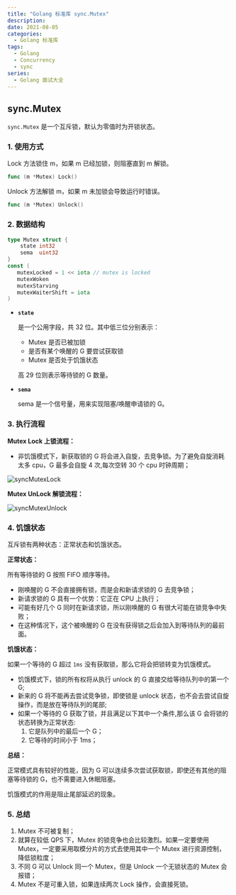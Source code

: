 ```yaml
---
title: "Golang 标准库 sync.Mutex"
description: 
date: 2021-08-05
categories:
  - Golang 标准库
tags:
  - Golang
  - Concurrency
  - sync
series:	
  - Golang 面试大全
---
```


## sync.Mutex

`sync.Mutex` 是一个互斥锁，默认为零值时为开锁状态。

### 1. 使用方式

Lock 方法锁住 m，如果 m 已经加锁，则阻塞直到 m 解锁。

```go
func (m *Mutex) Lock()
```

Unlock 方法解锁 m，如果 m 未加锁会导致运行时错误。

```go
func (m *Mutex) Unlock()
```

### 2. 数据结构

```go
type Mutex struct {
    state int32
    sema  uint32
}
const (
   mutexLocked = 1 << iota // mutex is locked
   mutexWoken
   mutexStarving
   mutexWaiterShift = iota
)
```

- **`state`**

  是一个公用字段，共 32 位。其中低三位分别表示：

  - Mutex 是否已被加锁
  - 是否有某个唤醒的 G 要尝试获取锁
  - Mutex 是否处于饥饿状态

  高 29 位则表示等待锁的 G 数量。

- **`sema`**

  sema 是一个信号量，用来实现阻塞/唤醒申请锁的 G。

### 3. 执行流程

**Mutex Lock 上锁流程：**

- 非饥饿模式下，新获取锁的 G 将会进入自旋，去竞争锁。为了避免自旋消耗太多 cpu，G 最多会自旋 4 次,每次空转 30 个 cpu 时钟周期；

![syncMutexLock](../../../assets/go/syncMutexLock.webp)

**Mutex UnLock 解锁流程：**

![syncMutexUnlock](../../../assets/go/syncMutexUnlock.webp)

### 4. 饥饿状态

互斥锁有两种状态：正常状态和饥饿状态。

**正常状态：**

所有等待锁的 G 按照 FIFO 顺序等待。

- 刚唤醒的 G 不会直接拥有锁，而是会和新请求锁的 G 去竞争锁；
- 新请求锁的 G 具有一个优势：它正在 CPU 上执行；
- 可能有好几个 G 同时在新请求锁，所以刚唤醒的 G 有很大可能在锁竞争中失败；
- 在这种情况下，这个被唤醒的 G 在没有获得锁之后会加入到等待队列的最前面。

**饥饿状态：**

如果一个等待的 G 超过 `1ms` 没有获取锁，那么它将会把锁转变为饥饿模式。

- 饥饿模式下，锁的所有权将从执行 unlock 的 G 直接交给等待队列中的第一个 G;
- 新来的 G 将不能再去尝试竞争锁，即使锁是 unlock 状态，也不会去尝试自旋操作，而是放在等待队列的尾部;
- 如果一个等待的 G 获取了锁，并且满足以下其中一个条件,那么该 G 会将锁的状态转换为正常状态:
  1. 它是队列中的最后一个 G；
  2. 它等待的时间小于 1ms；

**总结：**

正常模式具有较好的性能，因为 G 可以连续多次尝试获取锁，即使还有其他的阻塞等待锁的 G，也不需要进入休眠阻塞。

饥饿模式的作用是阻止尾部延迟的现象。

### 5. 总结

1. Mutex 不可被复制；
2. 就算在较低 QPS 下，Mutex 的锁竞争也会比较激烈。如果一定要使用 Mutex，一定要采用取模分片的方式去使用其中一个 Mutex 进行资源控制，降低锁粒度；
3. 不同 G 可以 Unlock 同一个 Mutex，但是 Unlock 一个无锁状态的 Mutex 会报错；
4. Mutex 不是可重入锁，如果连续两次 Lock 操作，会直接死锁。

